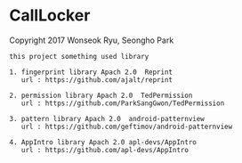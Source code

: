 # CallLocker

  Copyright 2017 Wonseok Ryu, Seongho Park
  
  
    this project something used library
    
    1. fingerprint library Apach 2.0  Reprint
       url : https://github.com/ajalt/reprint
    
    2. permission library Apach 2.0  TedPermission
       url : https://github.com/ParkSangGwon/TedPermission

    3. pattern library Apach 2.0  android-patternview
       url : https://github.com/geftimov/android-patternview

    4. AppIntro library Apach 2.0 apl-devs/AppIntro
       url : https://github.com/apl-devs/AppIntro
